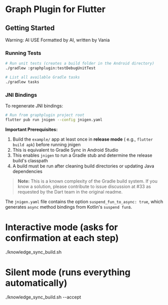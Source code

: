 # Graph Plugin for Flutter

## Getting Started

Warning: AI USE Formatted by AI, written by Vania

### Running Tests
```bash
# Run unit tests (creates a build folder in the Android directory)
./gradlew :graphplugin:testDebugUnitTest

# List all available Gradle tasks
./gradlew tasks
```

### JNI Bindings

To regenerate JNI bindings:
```bash
# Run from graphplugin project root
flutter pub run jnigen --config jnigen.yaml
```

**Important Prerequisites:**

1. Build the `example/` app at least once in **release mode** (
   e.g., `flutter build apk`) before running jnigen
2. This is equivalent to Gradle Sync in Android Studio
3. This enables `jnigen` to run a Gradle stub and determine the release build's
   classpath
4. A build must be run after cleaning build directories or updating Java
   dependencies

> **Note:** This is a known complexity of the Gradle build system. If you know a
> solution, please contribute to issue discussion at #33 as requested by the Dart
> team in the original readme.

The `jnigen.yaml` file contains the option `suspend_fun_to_async: true`, which
generates `async` method bindings from Kotlin's `suspend fun`s.

# Interactive mode (asks for confirmation at each step)
./knowledge_sync_build.sh

# Silent mode (runs everything automatically)
./knowledge_sync_build.sh --accept
